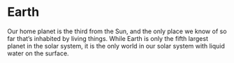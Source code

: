 # Earth
Our home planet is the third from the Sun, and the only place we know of so far that’s inhabited by living things. While Earth is only the fifth largest planet in the solar system, it is the only world in our solar system with liquid water on the surface.

